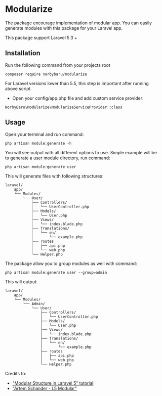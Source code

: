 # Modularize

The package encourage implementation of modular app.
You can easily generate modules with this package for your Laravel app.

This package support Laravel 5.3 +

## Installation

Run the following command from your projects root
```shell
composer require norbybaru/modularize
```

For Laravel versions lower than 5.5, this step is important after running above script.
- Open your config/app.php file and add custom service provider:
```
NorbyBaru\Modularize\ModularizeServiceProvider::class
```

## Usage

Open your terminal and run command:
```
php artisan module:generate -h 
```

You will see output with all different options to use.
Simple example will be to generate a user module directory, run command:
```
php artisan module:generate user   
```
This will generate files with following structures:
```
laravel/
    app/
    └── Modules/
        └── User/
            ├── Controllers/
            │   └── UserController.php
            ├── Models/
            │   └── User.php
            ├── Views/
            │   └── index.blade.php
            ├── Translations/
            │   └── en/
            │       └── example.php
            ├── routes
            │   ├── api.php
            │   └── web.php
            └── Helper.php
```
The package allow you to group modules as well with command:
```
php artisan module:generate user --group=admin
```
This will output:
```
laravel/
    app/
    └── Modules/
        └── Admin/
            └── User/
                ├── Controllers/
                │   └── UserController.php
                ├── Models/
                │   └── User.php
                ├── Views/
                │   └── index.blade.php
                ├── Translations/
                │   └── en/
                │       └── example.php
                ├── routes
                │   ├── api.php
                │   └── web.php
                └── Helper.php
```

Credits to:
- ["Modular Structure in Laravel 5" tutorial](http://ziyahanalbeniz.blogspot.com.tr/2015/03/modular-structure-in-laravel-5.html)
- ["Artem Schander - L5 Modular"](https://github.com/Artem-Schander/L5Modular)
